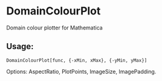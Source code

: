# DomainColourPlot

Domain colour plotter for Mathematica

## Usage:

```
DomainColourPlot[func, {-xMin, xMax}, {-yMin, yMax}]
```

Options: AspectRatio, PlotPoints, ImageSize, ImagePadding.
